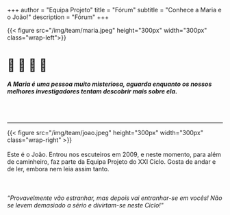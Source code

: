 +++
author = "Equipa Projeto"
title = "Fórum"
subtitle = "Conhece a Maria e o João!"
description = "Fórum"
+++

<!--more-->

{{< figure src="/img/team/maria.jpeg" height="300px" width="300px" class="wrap-left">}}
​

# 🚧 🚧 🚧 🚧

_**A Maria é uma pessoa muito misteriosa, aguarda enquanto os nossos melhores investigadores tentam descobrir mais sobre ela.**_
​  
​  
​  
​

---

{{< figure src="/img/team/joao.jpeg" height="300px" width="300px" class="wrap-right" >}}
​  
​  
Este é o João.
Entrou nos escuteiros em 2009, e neste momento, para além de caminheiro, faz parte da Equipa Projeto do XXI Ciclo. Gosta de andar e de ler, embora nem leia assim tanto.
​  
​  
​  
​  
_“Provavelmente vão estranhar, mas depois vai entranhar-se em vocês! Não se levem demasiado a sério e divirtam-se neste Ciclo!"_
​  
​

